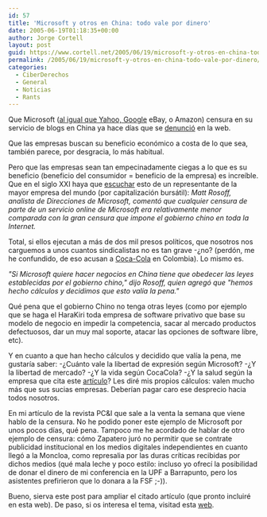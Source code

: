 ```yaml
---
id: 57
title: 'Microsoft y otros en China: todo vale por dinero'
date: 2005-06-19T01:18:35+00:00
author: Jorge Cortell
layout: post
guid: https://www.cortell.net/2005/06/19/microsoft-y-otros-en-china-todo-vale-por-dinero/
permalink: /2005/06/19/microsoft-y-otros-en-china-todo-vale-por-dinero/
categories:
  - CiberDerechos
  - General
  - Noticias
  - Rants
---
```

Que Microsoft ([al igual que Yahoo, Google](https://www.periodistadigital.com/periodismo/object.php?o=103037) eBay, o Amazon) censura en su servicio de blogs en China ya hace dí­as que se [denunció](https://www.smh.com.au/news/Technology/Great-firewall-of-China-Gates-helps-Beijing-to-delete-freedom-fromnet/2005/06/15/1118645868705.html?oneclick=true) en la web.
  
Que las empresas buscan su beneficio económico a costa de lo que sea, también parece, por desgracia, lo más habitual.
  
Pero que las empresas sean tan empecinadamente ciegas a lo que es su beneficio (beneficio del consumidor = beneficio de la empresa) es increí­ble. Que en el siglo XXI haya que [escuchar](https://es.news.yahoo.com/050615/44/4417k.html) esto de un representante de la mayor empresa del mundo (por capitalización bursátil): _Matt Rosoff, analista de Direcciones de Microsoft, comentó que cualquier censura de parte de un servicio online de Microsoft era relativamente menor comparada con la gran censura que impone el gobierno chino en toda la Internet._

Total, si ellos ejecutan a más de dos mil presos polí­ticos, que nosotros nos carguemos a unos cuantos sindicalistas no es tan grave -¿no? (perdón, me he confundido, de eso acusan a [Coca-Cola](https://colombia.indymedia.org/news/2004/11/18476.php) en Colombia). Lo mismo es.

_"Si Microsoft quiere hacer negocios en China tiene que obedecer las leyes establecidas por el gobierno chino," dijo Rosoff, quien agregó que "hemos hecho cálculos y decidimos que esto valí­a la pena."_

Qué pena que el gobierno Chino no tenga otras leyes (como por ejemplo que se haga el HaraKiri toda empresa de software privativo que base su modelo de negocio en impedir la competencia, sacar al mercado productos defectuosos, dar un muy mal soporte, atacar las opciones de software libre, etc).

Y en cuanto a que han hecho cálculos y decidido que valí­a la pena, me gustarí­a saber: -¿Cuánto vale la libertad de expresión según Microsoft? -¿Y la libertad de mercado? -¿Y la vida según CocaCola? -¿Y la salud según la empresa que cita este [artí­culo](https://www.worldwatch.org/pubs/download/EP184D/)? Les diré mis propios cálculos: valen mucho más que sus sucias empresas. Deberí­an pagar caro ese desprecio hacia todos nosotros.

En mi artí­culo de la revista PC&I que sale a la venta la semana que viene hablo de la censura. No he podido poner este ejemplo de Microsoft por unos pocos dí­as, qué pena. Tampoco me he acordado de hablar de otro ejemplo de censura: cómo Zapatero juró no permitir que se contrate publicidad institucional en los medios digitales independientes en cuanto llegó a la Moncloa, como represalia por las duras crí­ticas recibidas por dichos medios (qué mala leche y poco estilo: incluso yo ofrecí­ la posibilidad de donar el dinero de mi conferencia en la UPF a Barrapunto, pero los asistentes prefirieron que lo donara a la FSF ;-)).

Bueno, sierva este post para ampliar el citado artí­culo (que pronto incluiré en esta web). De paso, si os interesa el tema, visitad esta [web](https://www.projectcensored.org/).